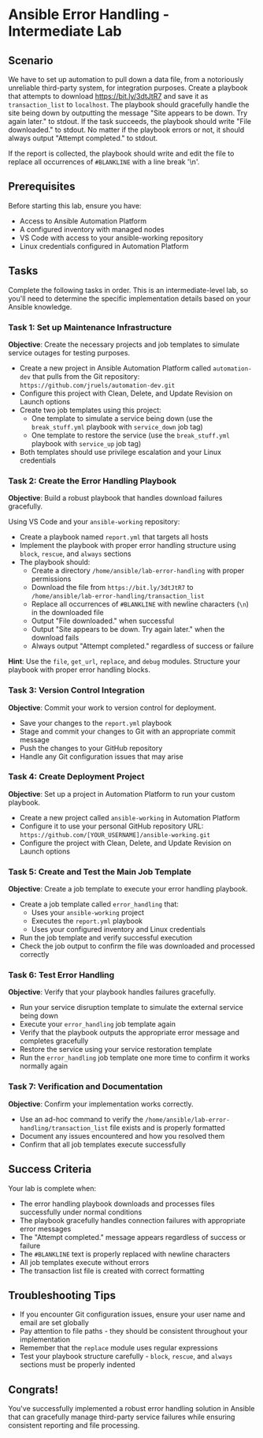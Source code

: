 # Ansible Error Handling - Intermediate Lab
## Scenario

We have to set up automation to pull down a data file, from a notoriously unreliable third-party system, for integration purposes. Create a playbook that attempts to download https://bit.ly/3dtJtR7 and save it as `transaction_list` to `localhost`. The playbook should gracefully handle the site being down by outputting the message "Site appears to be down. Try again later." to stdout. If the task succeeds, the playbook should write "File downloaded." to stdout. No matter if the playbook errors or not, it should always output "Attempt completed." to stdout.

If the report is collected, the playbook should write and edit the file to replace all occurrences of `#BLANKLINE` with a line break '\n'.

## Prerequisites
Before starting this lab, ensure you have:
- Access to Ansible Automation Platform
- A configured inventory with managed nodes
- VS Code with access to your ansible-working repository
- Linux credentials configured in Automation Platform

## Tasks

Complete the following tasks in order. This is an intermediate-level lab, so you'll need to determine the specific implementation details based on your Ansible knowledge.

### Task 1: Set up Maintenance Infrastructure

**Objective**: Create the necessary projects and job templates to simulate service outages for testing purposes.

- Create a new project in Ansible Automation Platform called `automation-dev` that pulls from the Git repository: `https://github.com/jruels/automation-dev.git`
- Configure this project with Clean, Delete, and Update Revision on Launch options
- Create two job templates using this project:
  - One template to simulate a service being down (use the `break_stuff.yml` playbook with `service_down` job tag)
  - One template to restore the service (use the `break_stuff.yml` playbook with `service_up` job tag)
- Both templates should use privilege escalation and your Linux credentials

### Task 2: Create the Error Handling Playbook

**Objective**: Build a robust playbook that handles download failures gracefully.

Using VS Code and your `ansible-working` repository:

- Create a playbook named `report.yml` that targets all hosts
- Implement the playbook with proper error handling structure using `block`, `rescue`, and `always` sections
- The playbook should:
  - Create a directory `/home/ansible/lab-error-handling` with proper permissions
  - Download the file from `https://bit.ly/3dtJtR7` to `/home/ansible/lab-error-handling/transaction_list`
  - Replace all occurrences of `#BLANKLINE` with newline characters (`\n`) in the downloaded file
  - Output "File downloaded." when successful
  - Output "Site appears to be down. Try again later." when the download fails
  - Always output "Attempt completed." regardless of success or failure

**Hint**: Use the `file`, `get_url`, `replace`, and `debug` modules. Structure your playbook with proper error handling blocks.

### Task 3: Version Control Integration

**Objective**: Commit your work to version control for deployment.

- Save your changes to the `report.yml` playbook
- Stage and commit your changes to Git with an appropriate commit message
- Push the changes to your GitHub repository
- Handle any Git configuration issues that may arise

### Task 4: Create Deployment Project

**Objective**: Set up a project in Automation Platform to run your custom playbook.

- Create a new project called `ansible-working` in Automation Platform
- Configure it to use your personal GitHub repository URL: `https://github.com/[YOUR_USERNAME]/ansible-working.git`
- Configure the project with Clean, Delete, and Update Revision on Launch options

### Task 5: Create and Test the Main Job Template

**Objective**: Create a job template to execute your error handling playbook.

- Create a job template called `error_handling` that:
  - Uses your `ansible-working` project
  - Executes the `report.yml` playbook
  - Uses your configured inventory and Linux credentials
- Run the job template and verify successful execution
- Check the job output to confirm the file was downloaded and processed correctly

### Task 6: Test Error Handling

**Objective**: Verify that your playbook handles failures gracefully.

- Run your service disruption template to simulate the external service being down
- Execute your `error_handling` job template again
- Verify that the playbook outputs the appropriate error message and completes gracefully
- Restore the service using your service restoration template
- Run the `error_handling` job template one more time to confirm it works normally again

### Task 7: Verification and Documentation

**Objective**: Confirm your implementation works correctly.

- Use an ad-hoc command to verify the `/home/ansible/lab-error-handling/transaction_list` file exists and is properly formatted
- Document any issues encountered and how you resolved them
- Confirm that all job templates execute successfully

## Success Criteria

Your lab is complete when:
- The error handling playbook downloads and processes files successfully under normal conditions
- The playbook gracefully handles connection failures with appropriate error messages
- The "Attempt completed." message appears regardless of success or failure
- The `#BLANKLINE` text is properly replaced with newline characters
- All job templates execute without errors
- The transaction list file is created with correct formatting

## Troubleshooting Tips

- If you encounter Git configuration issues, ensure your user name and email are set globally
- Pay attention to file paths - they should be consistent throughout your implementation
- Remember that the `replace` module uses regular expressions
- Test your playbook structure carefully - `block`, `rescue`, and `always` sections must be properly indented

## Congrats!

You've successfully implemented a robust error handling solution in Ansible that can gracefully manage third-party service failures while ensuring consistent reporting and file processing.

